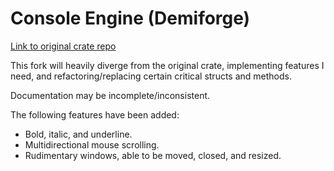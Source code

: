 # Console Engine (Demiforge)

[Link to original crate repo](https://github.com/VincentFoulon80/console_engine)

This fork will heavily diverge from the original crate, implementing features I need, and refactoring/replacing certain critical structs and methods.

Documentation may be incomplete/inconsistent.

The following features have been added:
* Bold, italic, and underline.
* Multidirectional mouse scrolling.
* Rudimentary windows, able to be moved, closed, and resized.
